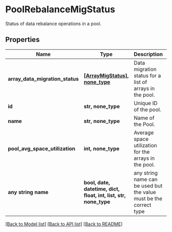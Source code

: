 # PoolRebalanceMigStatus

Status of data rebalance operations in a pool.

## Properties
Name | Type | Description | Notes
------------ | ------------- | ------------- | -------------
**array_data_migration_status** | [**[ArrayMigStatus], none_type**](ArrayMigStatus.md) | Data migration status for a list of arrays in the pool. | [optional] 
**id** | **str, none_type** | Unique ID of the pool. | [optional] 
**name** | **str, none_type** | Name of the Pool. | [optional] 
**pool_avg_space_utilization** | **int, none_type** | Average space utilization for the arrays in the pool. | [optional] 
**any string name** | **bool, date, datetime, dict, float, int, list, str, none_type** | any string name can be used but the value must be the correct type | [optional]

[[Back to Model list]](../README.md#documentation-for-models) [[Back to API list]](../README.md#documentation-for-api-endpoints) [[Back to README]](../README.md)


